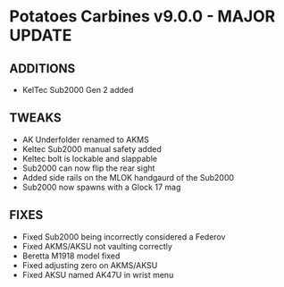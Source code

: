 # Potatoes Carbines v9.0.0 - MAJOR UPDATE

## ADDITIONS
- KelTec Sub2000 Gen 2 added


## TWEAKS
- AK Underfolder renamed to AKMS
- Keltec Sub2000 manual safety added
- Keltec bolt is lockable and slappable
- Sub2000 can now flip the rear sight
- Added side rails on the MLOK handgaurd of the Sub2000
- Sub2000 now spawns with a Glock 17 mag

## FIXES
- Fixed Sub2000 being incorrectly considered a Federov
- Fixed AKMS/AKSU not vaulting correctly
- Beretta M1918 model fixed
- Fixed adjusting zero on AKMS/AKSU
- Fixed AKSU named AK47U in wrist menu